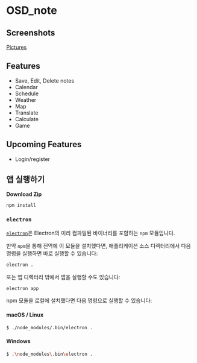 # OSD_note

## Screenshots  
[Pictures](https://github.com/alchon/OSD_note/tree/master/Pictures)

## Features
* Save, Edit, Delete notes
* Calendar  
* Schedule
* Weather
* Map
* Translate
* Calculate
* Game

## Upcoming Features   
* Login/register  

## 앱 실행하기

**Download Zip**

```
npm install
```

### `electron`

[`electron`](https://github.com/electron-userland/electron-prebuilt)은
Electron의 미리 컴파일된 바이너리를 포함하는 `npm` 모듈입니다.

만약 `npm`을 통해 전역에 이 모듈을 설치했다면, 애플리케이션 소스 디렉터리에서 다음
명령을 실행하면 바로 실행할 수 있습니다:

```bash
electron .
```

또는 앱 디렉터리 밖에서 앱을 실행할 수도 있습니다:

```bash
electron app
```

npm 모듈을 로컬에 설치했다면 다음 명령으로 실행할 수 있습니다:

#### macOS / Linux

```bash
$ ./node_modules/.bin/electron .
```

#### Windows

```bash
$ .\node_modules\.bin\electron .
```
